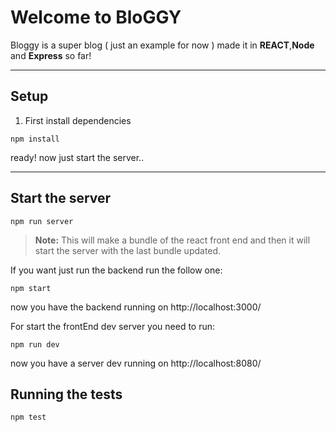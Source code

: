 Welcome to BloGGY
===================


Bloggy is a super blog ( just an example for now ) made it in **REACT**,**Node** and **Express** so far!

----------


Setup
-------------
1. First install dependencies
```
npm install
```

ready! now just start the server..

----------

Start the server
----------

```
npm run server
```

> **Note:**
>  This will make a bundle of the react front end and then it will start the server with the last bundle updated.


If you want just run the backend run the follow one:

```
npm start
```
now you have the backend running on http://localhost:3000/

For start the frontEnd dev server you need to run:

```
npm run dev
```

now you have a server dev running on http://localhost:8080/

Running the tests
----------

```npm test```
